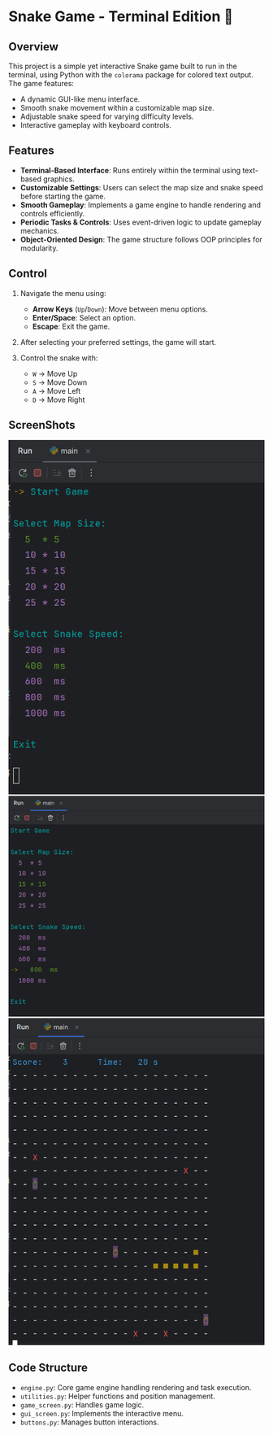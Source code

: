 # Snake Game - Terminal Edition 🐍

## Overview
This project is a simple yet interactive Snake game built to run in the terminal, using Python with the `colorama` package for colored text output. The game features:
- A dynamic GUI-like menu interface.
- Smooth snake movement within a customizable map size.
- Adjustable snake speed for varying difficulty levels.
- Interactive gameplay with keyboard controls.

## Features
- **Terminal-Based Interface**: Runs entirely within the terminal using text-based graphics.
- **Customizable Settings**: Users can select the map size and snake speed before starting the game.
- **Smooth Gameplay**: Implements a game engine to handle rendering and controls efficiently.
- **Periodic Tasks & Controls**: Uses event-driven logic to update gameplay mechanics.
- **Object-Oriented Design**: The game structure follows OOP principles for modularity.



## Control
1. Navigate the menu using:
   - **Arrow Keys** (`Up`/`Down`): Move between menu options.
   - **Enter/Space**: Select an option.
   - **Escape**: Exit the game.

2. After selecting your preferred settings, the game will start.

3. Control the snake with:
   - `W` → Move Up
   - `S` → Move Down
   - `A` → Move Left
   - `D` → Move Right

## ScreenShots
![Image Description](images/img_1.png)
![Image Description](images/img_2.png)
![Image Description](images/img_3.png)

## Code Structure
- `engine.py`: Core game engine handling rendering and task execution.
- `utilities.py`: Helper functions and position management.
- `game_screen.py`: Handles game logic.
- `gui_screen.py`: Implements the interactive menu.
- `buttons.py`: Manages button interactions.